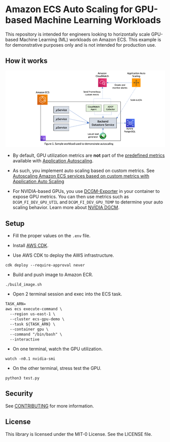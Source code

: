 # Amazon ECS Auto Scaling for GPU-based Machine Learning Workloads 

This repository is intended for engineers looking to horizontally scale GPU-based Machine Learning (ML) workloads on Amazon ECS. This example is for demonstrative purposes only and is not intended for production use. 

## How it works

![](/img/diagram.png)

* By default, GPU utilization metrics are **not** part of the [predefined metrics](https://docs.aws.amazon.com/autoscaling/application/APIReference/API_PredefinedMetricSpecification.html) available with [Application Autoscaling](https://docs.aws.amazon.com/autoscaling/application/userguide/what-is-application-auto-scaling.html). 

* As such, you implement auto scaling based on custom metrics. See [Autoscaling Amazon ECS services based on custom metrics with Application Auto Scaling](https://aws.amazon.com/blogs/containers/autoscaling-amazon-ecs-services-based-on-custom-metrics-with-application-auto-scaling/)

* For NVIDIA-based GPUs, you use [DCGM-Exporter](https://github.com/NVIDIA/dcgm-exporter) in your container to expose GPU metrics. You can then use metrics such as `DCGM_FI_DEV_GPU_UTIL` and `DCGM_FI_DEV_GPU_TEMP` to determine your auto scaling behavior. Learn more about [NVIDIA DGCM](https://developer.nvidia.com/dcgm).

## Setup

- Fill the proper values on the `.env` file.

- Install [AWS CDK](https://aws.amazon.com/getting-started/guides/setup-cdk/module-two/).

- Use AWS CDK to deploy the AWS infrastructure.

```
cdk deploy --require-approval never
```

- Build and push image to Amazon ECR.

```
./build_image.sh

```

- Open 2 terminal session and exec into the ECS task.

```
TASK_ARN=
aws ecs execute-command \
  --region us-east-1 \
  --cluster ecs-gpu-demo \
  --task ${TASK_ARN} \
  --container gpu \
  --command "/bin/bash" \
  --interactive
```

- On one terminal, watch the GPU utilization.

```
watch -n0.1 nvidia-smi
```

- On the other terminal, stress test the GPU.

```
python3 test.py
```

## Security

See [CONTRIBUTING](CONTRIBUTING.md#security-issue-notifications) for more information.

## License

This library is licensed under the MIT-0 License. See the LICENSE file.